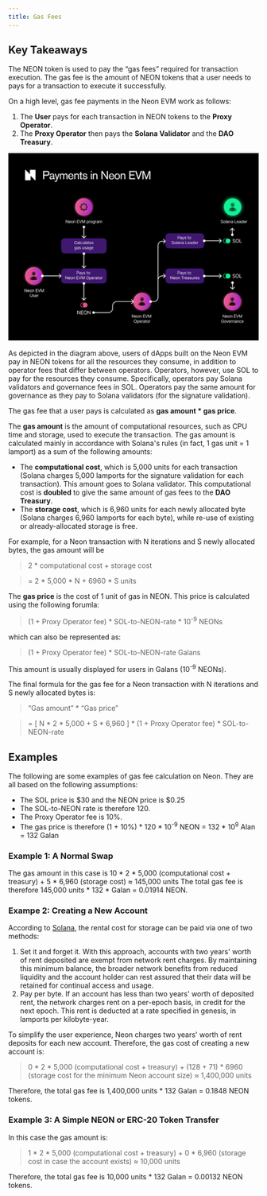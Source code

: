 ```yaml
---
title: Gas Fees
---
```


## Key Takeaways

The NEON token is used to pay the “gas fees” required for transaction execution. The gas fee is the amount of NEON tokens that a user needs to pays for a transaction to execute it successfully.

On a high level, gas fee payments in the Neon EVM work as follows:
1. The **User** pays for each transaction in NEON tokens to the **Proxy Operator**.
2. The **Proxy Operator** then pays the **Solana Validator** and the **DAO Treasury**.

<div className='neon-img-box-600' style={{textAlign: 'center'}}>

![](./img/payments-neon.png)

</div>

As depicted in the diagram above, users of dApps built on the Neon EVM pay in NEON tokens for all the resources they consume, in addition to operator fees that differ between operators. Operators, however, use SOL to pay for the resources they consume. Specifically, operators pay Solana validators and governance fees in SOL. Operators pay the same amount for governance as they pay to Solana validators (for the signature validation).

The gas fee that a user pays is calculated as **gas amount \* gas price**.


The **gas amount** is the amount of computational resources, such as CPU time and storage, used to execute the transaction. The gas amount is calculated mainly in accordance with Solana's rules (in fact, 1 gas unit = 1 lamport) as a sum of the following amounts:
* The **computational cost**, which is 5,000 units for each transaction (Solana charges 5,000 lamports for the signature validation for each transaction). This amount goes to Solana validator. This computational cost is **doubled** to give the same amount of gas fees to the **DAO Treasury**.
* The **storage cost**, which is 6,960 units for each newly allocated byte (Solana charges 6,960 lamports for each byte), while re-use of existing or already-allocated storage is free.

For example, for a Neon transaction with N iterations and S newly allocated bytes, the gas amount will be

> 2 \* computational cost + storage cost

> = 2 \* 5,000 \* N + 6960 \* S  units

The **gas price** is the cost of 1 unit of gas in NEON. This price is calculated using the following forumla:

> (1 + Proxy Operator fee) \* SOL-to-NEON-rate \* 10<sup>-9</sup> NEONs

which can also be represented as:

> (1 + Proxy Operator fee) \* SOL-to-NEON-rate Galans

This amount is usually displayed for users in Galans (10<sup>-9</sup> NEONs).

The final formula for the gas fee for a Neon transaction with N iterations and S newly allocated bytes is:

> “Gas amount” \* “Gas price”

> = [ N \* 2 \* 5,000 + S \* 6,960 ] \* (1 + Proxy Operator fee) \* SOL-to-NEON-rate

## Examples
The following are some examples of gas fee calculation on Neon. They are all based on the following assumptions:
* The SOL price is $30 and the NEON price is $0.25
* The SOL-to-NEON rate is therefore 120.
* The Proxy Operator fee is 10%.
* The gas price is therefore (1 + 10%) \* 120 \* 10<sup>-9</sup> NEON = 132 \* 10<sup>9</sup> Alan = 132 Galan

### Example 1: A Normal Swap
The gas amount in this case is 10 \* 2 \* 5,000 (computational cost + treasury) + 5 \* 6,960 (storage cost) ≈ 145,000 units
The total gas fee is therefore 145,000 units \* 132 \* Galan = 0.01914 NEON.

### Exampe 2: Creating a New Account
According to [Solana](https://docs.solana.com/storage_rent_economics), the rental cost for storage can be paid via one of two methods:
1. Set it and forget it. With this approach, accounts with two years' worth of rent deposited are exempt from network rent charges. By maintaining this minimum balance, the broader network benefits from reduced liquidity and the account holder can rest assured that their data will be retained for continual access and usage.
2. Pay per byte. If an account has less than two years' worth of deposited rent, the network charges rent on a per-epoch basis, in credit for the next epoch. This rent is deducted at a rate specified in genesis, in lamports per kilobyte-year.

To simplify the user experience, Neon charges two years' worth of rent deposits for each new account. Therefore, the gas cost of creating a new account is:
> 0 \* 2 \* 5,000 (computational cost + treasury) + (128 + 71) \* 6960 (storage cost for the minimum Neon account size) ≈ 1,400,000 units

Therefore, the total gas fee is 1,400,000 units \* 132 Galan = 0.1848 NEON tokens.

### Example 3: A Simple NEON or ERC-20 Token Transfer
In this case the gas amount is:
> 1 \* 2 \* 5,000 (computational cost + treasury) + 0 \* 6,960 (storage cost in case the account exists) ≈ 10,000 units

Therefore, the total gas fee is 10,000 units * 132 Galan = 0.00132 NEON tokens.

